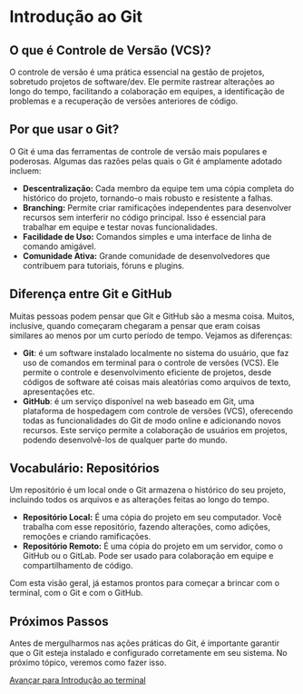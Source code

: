 # Introdução ao Git

## O que é Controle de Versão (VCS)?

O controle de versão é uma prática essencial na gestão de projetos, sobretudo projetos de software/dev. Ele permite rastrear alterações ao longo do tempo, facilitando a colaboração em equipes, a identificação de problemas e a recuperação de versões anteriores de código.

## Por que usar o Git?

O Git é uma das ferramentas de controle de versão mais populares e poderosas. Algumas das razões pelas quais o Git é amplamente adotado incluem:

* **Descentralização:** Cada membro da equipe tem uma cópia completa do histórico do projeto, tornando-o mais robusto e resistente a falhas.
* **Branching:** Permite criar ramificações independentes para desenvolver recursos sem interferir no código principal. Isso é essencial para trabalhar em equipe e testar novas funcionalidades.
* **Facilidade de Uso:** Comandos simples e uma interface de linha de comando amigável.
* **Comunidade Ativa:** Grande comunidade de desenvolvedores que contribuem para tutoriais, fóruns e plugins.

## Diferença entre Git e GitHub

Muitas pessoas podem pensar que Git e GitHub são a mesma coisa. Muitos, inclusive, quando começaram chegaram a pensar que eram coisas similares ao menos por um curto período de tempo. Vejamos as diferenças:

* **Git**: é um software instalado localmente no sistema do usuário, que faz uso de comandos em terminal para o controle de versões (VCS). Ele permite o controle e desenvolvimento eficiente de projetos, desde códigos de software até coisas mais aleatórias como arquivos de texto, apresentações etc.
* **GitHub**: é um serviço disponível na web baseado em Git, uma plataforma de hospedagem com controle de versões (VCS), oferecendo todas as funcionalidades do Git de modo online e adicionando novos recursos. Este serviço permite a colaboração de usuários em projetos, podendo desenvolvê-los de qualquer parte do mundo.

## Vocabulário: Repositórios

Um repositório é um local onde o Git armazena o histórico do seu projeto, incluindo todos os arquivos e as alterações feitas ao longo do tempo.

* **Repositório Local:** É uma cópia do projeto em seu computador. Você trabalha com esse repositório, fazendo alterações, como adições, remoções e criando ramificações.
* **Repositório Remoto:** É uma cópia do projeto em um servidor, como o GitHub ou o GitLab. Pode ser usado para colaboração em equipe e compartilhamento de código.

Com esta visão geral, já estamos prontos para começar a brincar com o terminal, com o Git e com o GitHub.

## Próximos Passos

Antes de mergulharmos nas ações práticas do Git, é importante garantir que o Git esteja instalado e configurado corretamente em seu sistema. No próximo tópico, veremos como fazer isso.

[Avançar para Introdução ao terminal](../configs/top1\_terminal.md)
